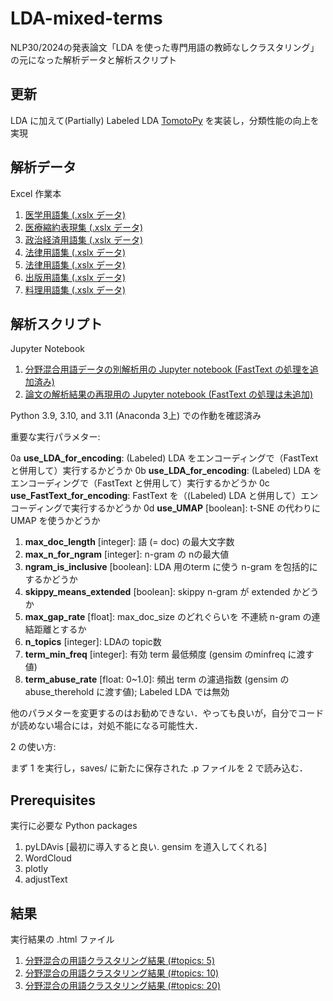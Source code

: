 # LDA-mixed-terms
NLP30/2024の発表論文「LDA を使った専門用語の教師なしクラスタリング」の元になった解析データと解析スクリプト

## 更新
LDA に加えて(Partially) Labeled LDA [TomotoPy](https://github.com/bab2min/tomotopy) を実装し，分類性能の向上を実現

## 解析データ
Excel 作業本

1. [医学用語集 (.xslx データ)](terms-source/terms-medical-v1b.xlsx)
2. [医療縮約表現集 (.xslx データ)](terms-source/terms-mce-v2b.xlsx)
3. [政治経済用語集 (.xslx データ)](terms-source/terms-economic-v1b.xlsx)
4. [法律用語集 (.xslx データ)](terms-source/terms-juridical-v1a2.xlsx)
5. [法律用語集 (.xslx データ)](terms-source/terms-juridical-v1b2.xlsx)
6. [出版用語集 (.xslx データ)](terms-source/terms-publishing-v1b.xlsx)
7. [料理用語集 (.xslx データ)](terms-source/terms-cooking-v1a.xlsx)

## 解析スクリプト
Jupyter Notebook

1. [分野混合用語データの別解析用の Jupyter notebook (FastText の処理を追加済み)](LDA-mixed-terms-base.ipynb)
2. [論文の解析結果の再現用の Jupyter notebook (FastText の処理は未追加)](LDA-mixed-terms-validator.ipynb)

Python 3.9, 3.10, and 3.11 (Anaconda 3上) での作動を確認済み

重要な実行パラメター:

0a **use_LDA_for_encoding**: (Labeled) LDA をエンコーディングで（FastText と併用して）実行するかどうか
0b **use_LDA_for_encoding**: (Labeled) LDA をエンコーディングで（FastText と併用して）実行するかどうか
0c **use_FastText_for_encoding**: FastText を（(Labeled) LDA と併用して）エンコーディングで実行するかどうか
0d **use_UMAP** [boolean]: t-SNE の代わりに UMAP を使うかどうか
1. **max_doc_length** [integer]: 語 (= doc) の最大文字数
2. **max_n_for_ngram** [integer]: n-gram の nの最大値 
3. **ngram_is_inclusive** [boolean]: LDA 用のterm に使う n-gram を包括的にするかどうか
4. **skippy_means_extended** [boolean]: skippy n-gram が extended かどうか
5. **max_gap_rate** [float]: max_doc_size のどれぐらいを 不連続 n-gram の連結距離とするか
6. **n_topics** [integer]: LDAの topic数
7. **term_min_freq** [integer]: 有効 term 最低頻度 (gensim のminfreq に渡す値)
8. **term_abuse_rate** [float: 0~1.0]: 頻出 term の濾過指数 (gensim のabuse_therehold に渡す値); Labeled LDA では無効

他のパラメターを変更するのはお勧めできない．やっても良いが，自分でコードが読めない場合には，対処不能になる可能性大．

2 の使い方:

まず 1 を実行し，saves/ に新たに保存された .p ファイルを 2 で読み込む．

## Prerequisites
実行に必要な Python packages

1. pyLDAvis [最初に導入すると良い. gensim を道入してくれる]
2. WordCloud
3. plotly
4. adjustText

## 結果
実行結果の .html ファイル

1. [分野混合の用語クラスタリング結果 (#topics: 5)](results/ntop5)
2. [分野混合の用語クラスタリング結果 (#topics: 10)](results/ntop10)
3. [分野混合の用語クラスタリング結果 (#topics: 20)](results/ntop20)
